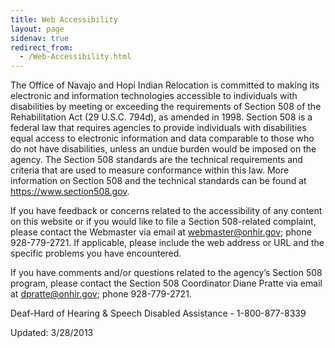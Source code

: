 ```yaml
---
title: Web Accessibility
layout: page
sidenav: true
redirect_from:
  - /Web-Accessibility.html
---
```


The Office of Navajo and Hopi Indian Relocation is committed to making its electronic and information technologies accessible to individuals with disabilities by meeting or exceeding the requirements of Section 508 of the Rehabilitation Act (29 U.S.C. 794d), as amended in 1998.  Section 508 is a federal law that requires agencies to provide individuals with disabilities equal access to electronic information and  data comparable to those who do not have disabilities, unless an undue burden would be imposed on the agency.  The Section 508 standards are the technical requirements and criteria that are used to measure conformance within this law.  More information on Section 508 and the technical standards can be found at https://www.section508.gov.

If you have feedback or concerns related to the accessibility of any content on this website or if you would like to file a Section 508-related complaint, please contact the Webmaster via email at webmaster@onhir.gov; phone 928-779-2721. If applicable, please include the web address or URL and the specific problems you have encountered. 

If you have comments and/or questions related to the agency’s Section 508 program, please contact the Section 508 Coordinator Diane Pratte via email at dpratte@onhir.gov; phone 928-779-2721.

Deaf-Hard of Hearing & Speech Disabled Assistance - 1-800-877-8339

Updated: 3/28/2013